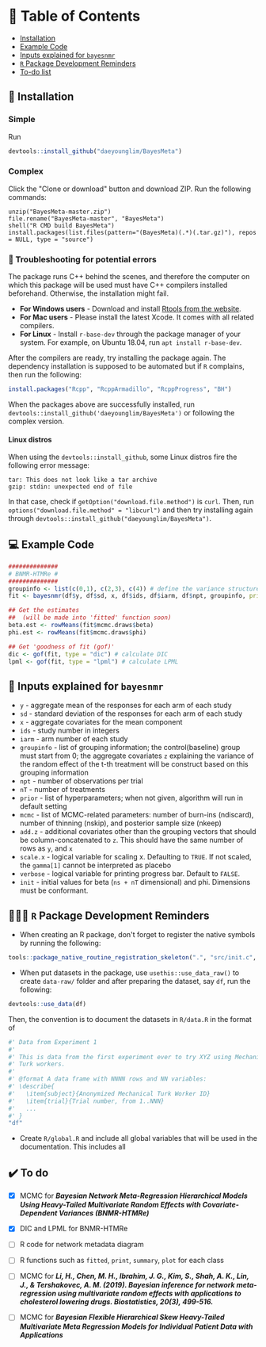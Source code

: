 # 📝 Table of Contents
+ [Installation](#installation)
+ [Example Code](#example_code)
+ [Inputs explained for `bayesnmr`](#inputs)
+ [`R` Package Development Reminders](#dev_reminders)
+ [To-do list](#to_do)

## 🔨 Installation <a name = "installation"></a>
### Simple
Run
```r
devtools::install_github("daeyounglim/BayesMeta")
```

### Complex
Click the "Clone or download" button and download ZIP. Run the following commands:
```
unzip("BayesMeta-master.zip")
file.rename("BayesMeta-master", "BayesMeta")
shell("R CMD build BayesMeta")
install.packages(list.files(pattern="(BayesMeta)(.*)(.tar.gz)"), repos = NULL, type = "source")
```

### 🔧 Troubleshooting for potential errors
The package runs C++ behind the scenes, and therefore the computer on which this package will be used must have C++ compilers installed beforehand. Otherwise, the installation might fail.

* **For Windows users** - Download and install [Rtools from the website](https://cran.r-project.org/bin/windows/Rtools/).
* **For Mac users** - Please install the latest Xcode. It comes with all related compilers.
* **For Linux** - Install `r-base-dev` through the package manager of your system. For example, on Ubuntu 18.04, run `apt install r-base-dev`. 

After the compilers are ready, try installing the package again. The dependency installation is supposed to be automated but if `R` complains, then run the following:
```r
install.packages("Rcpp", "RcppArmadillo", "RcppProgress", "BH")
```
When the packages above are successfully installed, run `devtools::install_github('daeyounglim/BayesMeta')` or following the complex version.

#### Linux distros
When using the `devtools::install_github`, some Linux distros fire the following error message:
```
tar: This does not look like a tar archive
gzip: stdin: unexpected end of file
```
In that case, check if `getOption("download.file.method")` is `curl`. Then, run `options("download.file.method" = "libcurl")` and then try installing again through `devtools::install_github("daeyounglim/BayesMeta")`.

## 💻 Example Code <a name="example_code"></a>
```r
##############
# BNMR-HTMRe #
##############
groupinfo <- list(c(0,1), c(2,3), c(4)) # define the variance structure
fit <- bayesnmr(df$y, df$sd, x, df$ids, df$iarm, df$npt, groupinfo, prior = list(c01=1.0e05, c02=4, nu=3), mcmc=list(ndiscard=2500,nskip=1,nkeep=10000), init = list(beta = c(beta_true, gamma_true), sig2 = sig2_true))

## Get the estimates
##  (will be made into 'fitted' function soon)
beta.est <- rowMeans(fit$mcmc.draws$beta)
phi.est <- rowMeans(fit$mcmc.draws$phi)

## Get 'goodness of fit (gof)'
dic <- gof(fit, type = "dic") # calculate DIC
lpml <- gof(fit, type = "lpml") # calculate LPML
```

## 🔣 Inputs explained for `bayesnmr` <a name="inputs"></a>

* `y` - aggregate mean of the responses for each arm of each study
* `sd` - standard deviation of the responses for each arm of each study
* `x` - aggregate covariates for the mean component
* `ids` - study number in integers
* `iarm` - arm number of each study
* `groupinfo` - list of grouping information; the control(baseline) group must start from 0; the aggregate covariates `z` explaining the variance of the random effect of the t-th treatment will be construct based on this grouping information
* `npt` - number of observations per trial
* `nT` - number of treatments
* `prior` - list of hyperparameters; when not given, algorithm will run in default setting
* `mcmc` - list of MCMC-related parameters: number of burn-ins (ndiscard), number of thinning (nskip), and posterior sample size (nkeep)
* `add.z` - additional covariates other than the grouping vectors that should be column-concatenated to `z`. This should have the same number of rows as `y`, and `x`
* `scale.x` - logical variable for scaling x. Defaulting to `TRUE`. If not scaled, the `gamma[1]` cannot be interpreted as placebo
* `verbose` - logical variable for printing progress bar. Default to `FALSE`.
* `init` - initial values for beta (`ns + nT` dimensional) and phi. Dimensions must be conformant.

## 👨🏻‍💻 `R` Package Development Reminders <a name="dev_reminders"></a>

* When creating an R package, don't forget to register the native symbols by running the following:
```r
tools::package_native_routine_registration_skeleton(".", "src/init.c", character_only=FALSE)
```

* When put datasets in the package, use `usethis::use_data_raw()` to create `data-raw/` folder and after preparing the dataset, say `df`, run the following:
```r
devtools::use_data(df)
```
Then, the convention is to document the datasets in `R/data.R` in the format of
```r
#' Data from Experiment 1
#'
#' This is data from the first experiment ever to try XYZ using Mechanical
#' Turk workers.
#'
#' @format A data frame with NNNN rows and NN variables:
#' \describe{
#'   \item{subject}{Anonymized Mechanical Turk Worker ID}
#'   \item{trial}{Trial number, from 1..NNN}
#'   ...
#' }
"df"
```

* Create `R/global.R` and include all global variables that will be used in the documentation. This includes all 

## ✔️ To do <a name="to_do"></a>

- [x] MCMC for ***Bayesian Network Meta-Regression Hierarchical Models Using Heavy-Tailed Multivariate Random Effects with Covariate-Dependent Variances (BNMR-HTMRe)***
- [x] DIC and LPML for BNMR-HTMRe
- [ ] R code for network metadata diagram
- [ ] R functions such as `fitted`, `print`, `summary`, `plot` for each class
- [ ] MCMC for ***Li, H., Chen, M. H., Ibrahim, J. G., Kim, S., Shah, A. K., Lin, J., & Tershakovec, A. M. (2019). Bayesian inference for network meta-regression using multivariate random effects with applications to cholesterol lowering drugs. Biostatistics, 20(3), 499-516.***
- [ ] MCMC for ***Bayesian Flexible Hierarchical Skew Heavy-Tailed Multivariate Meta Regression Models for Individual Patient Data with Applications***



